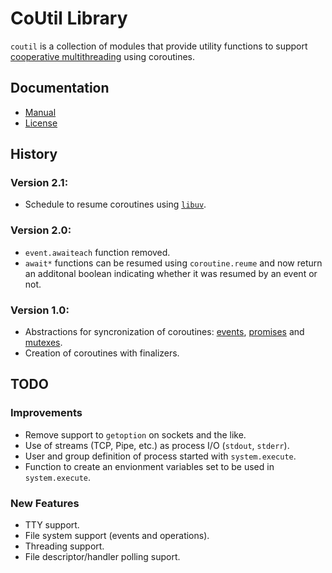 CoUtil Library
==============

`coutil` is a collection of modules that provide utility functions to support [cooperative multithreading](https://en.wikipedia.org/wiki/Cooperative_multitasking) using coroutines.

Documentation
-------------

- [Manual](doc/manual.md)
- [License](LICENSE)

History
-------

### Version 2.1:
- Schedule to resume coroutines using [`libuv`](https://libuv.org/).

### Version 2.0:
- `event.awaiteach` function removed.
- `await*` functions can be resumed using `coroutine.reume` and now return an additonal boolean indicating whether it was resumed by an event or not.

### Version 1.0:
- Abstractions for syncronization of coroutines: [events](https://en.wikipedia.org/wiki/Async/await), [promises](https://en.wikipedia.org/wiki/Futures_and_promises) and [mutexes](https://en.wikipedia.org/wiki/Mutex).
- Creation of coroutines with finalizers.

TODO
----

### Improvements

- Remove support to `getoption` on sockets and the like.
- Use of streams (TCP, Pipe, etc.) as process I/O (`stdout`, `stderr`).
- User and group definition of process started with `system.execute`.
- Function to create an envionment variables set to be used in `system.execute`.

### New Features

- TTY support.
- File system support (events and operations).
- Threading support.
- File descriptor/handler polling suport.
